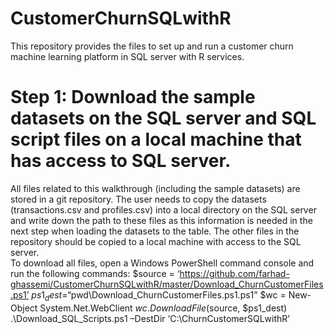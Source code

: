 # CustomerChurnSQLwithR
This repository provides the files to set up and run a customer churn machine learning platform in SQL server with R services. 

# Step 1: Download the sample datasets on the SQL server and SQL script files on a local machine that has access to SQL server.
All files related to this walkthrough (including the sample datasets) are stored in a git repository. 
The user needs to copy the datasets (transactions.csv and profiles.csv) into a local directory on the SQL server and write down the path to these files as 
this information is needed in the next step when loading the datasets to the table. The other files in the repository should be copied to a local machine with access to the SQL server.  
To download all files, open a Windows PowerShell command console and run the following commands:
$source = ‘https://github.com/farhad-ghassemi/CustomerChurnSQLwithR/master/Download_ChurnCustomerFiles.ps1’
$ps1_dest = “$pwd\Download_ChurnCustomerFiles.ps1.ps1”
$wc = New-Object System.Net.WebClient
$wc.DownloadFile($source, $ps1_dest)
.\Download_SQL_Scripts.ps1 –DestDir ‘C:\ChurnCustomerSQLwithR’